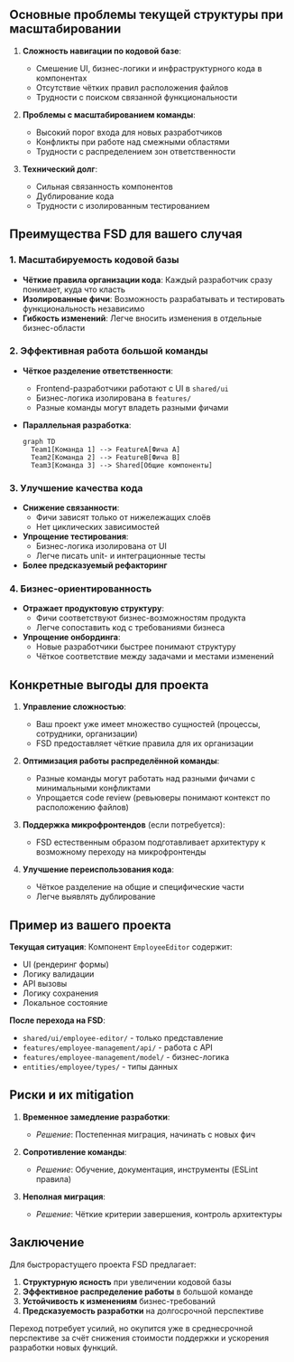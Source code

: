 
## Основные проблемы текущей структуры при масштабировании

1. **Сложность навигации по кодовой базе**:
   - Смешение UI, бизнес-логики и инфраструктурного кода в компонентах
   - Отсутствие чётких правил расположения файлов
   - Трудности с поиском связанной функциональности

2. **Проблемы с масштабированием команды**:
   - Высокий порог входа для новых разработчиков
   - Конфликты при работе над смежными областями
   - Трудности с распределением зон ответственности

3. **Технический долг**:
   - Сильная связанность компонентов
   - Дублирование кода
   - Трудности с изолированным тестированием

## Преимущества FSD для вашего случая

### 1. Масштабируемость кодовой базы
- **Чёткие правила организации кода**: Каждый разработчик сразу понимает, куда что класть
- **Изолированные фичи**: Возможность разрабатывать и тестировать функциональность независимо
- **Гибкость изменений**: Легче вносить изменения в отдельные бизнес-области

### 2. Эффективная работа большой команды
- **Чёткое разделение ответственности**:
  - Frontend-разработчики работают с UI в `shared/ui`
  - Бизнес-логика изолирована в `features/`
  - Разные команды могут владеть разными фичами

- **Параллельная разработка**:
  ```mermaid
  graph TD
    Team1[Команда 1] --> FeatureA[Фича A]
    Team2[Команда 2] --> FeatureB[Фича B]
    Team3[Команда 3] --> Shared[Общие компоненты]
  ```

### 3. Улучшение качества кода
- **Снижение связанности**:
  - Фичи зависят только от нижележащих слоёв
  - Нет циклических зависимостей
- **Упрощение тестирования**:
  - Бизнес-логика изолирована от UI
  - Легче писать unit- и интеграционные тесты
- **Более предсказуемый рефакторинг**

### 4. Бизнес-ориентированность
- **Отражает продуктовую структуру**:
  - Фичи соответствуют бизнес-возможностям продукта
  - Легче сопоставить код с требованиями бизнеса
- **Упрощение онбординга**:
  - Новые разработчики быстрее понимают структуру
  - Чёткое соответствие между задачами и местами изменений

## Конкретные выгоды для проекта

1. **Управление сложностью**:
   - Ваш проект уже имеет множество сущностей (процессы, сотрудники, организации)
   - FSD предоставляет чёткие правила для их организации

2. **Оптимизация работы распределённой команды**:
   - Разные команды могут работать над разными фичами с минимальными конфликтами
   - Упрощается code review (ревьюверы понимают контекст по расположению файлов)

3. **Поддержка микрофронтендов** (если потребуется):
   - FSD естественным образом подготавливает архитектуру к возможному переходу на микрофронтенды

4. **Улучшение переиспользования кода**:
   - Чёткое разделение на общие и специфические части
   - Легче выявлять дублирование

## Пример из вашего проекта

**Текущая ситуация**:
Компонент `EmployeeEditor` содержит:
- UI (рендеринг формы)
- Логику валидации
- API вызовы
- Логику сохранения
- Локальное состояние

**После перехода на FSD**:
- `shared/ui/employee-editor/` - только представление
- `features/employee-management/api/` - работа с API
- `features/employee-management/model/` - бизнес-логика
- `entities/employee/types/` - типы данных

## Риски и их mitigation

1. **Временное замедление разработки**:
   - *Решение*: Постепенная миграция, начинать с новых фич

2. **Сопротивление команды**:
   - *Решение*: Обучение, документация, инструменты (ESLint правила)

3. **Неполная миграция**:
   - *Решение*: Чёткие критерии завершения, контроль архитектуры

## Заключение

Для быстрорастущего проекта FSD предлагает:

1. **Структурную ясность** при увеличении кодовой базы
2. **Эффективное распределение работы** в большой команде
3. **Устойчивость к изменениям** бизнес-требований
4. **Предсказуемость разработки** на долгосрочной перспективе

Переход потребует усилий, но окупится уже в среднесрочной перспективе за счёт снижения стоимости поддержки и ускорения разработки новых функций.